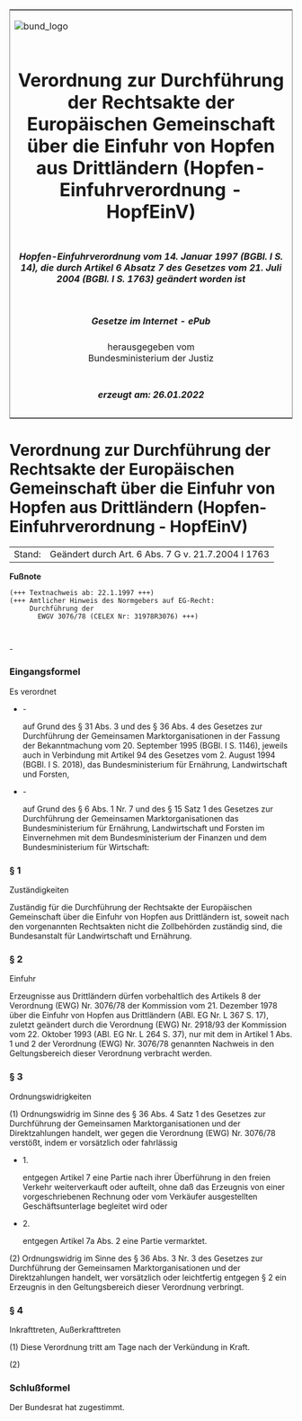 <span id="DECKBLATT.html"></span>

<table border="0" frame="border" width="100%">

<tr valign="top">

<td align="left">

![bund\_logo](BfJ_2021_Web_de_de.gif)

</td>

<td align="right">

 

</td>

</tr>

<tr align="center" valign="middle">

<td colspan="2">

# Verordnung zur Durchführung der Rechtsakte der Europäischen Gemeinschaft über die Einfuhr von Hopfen aus Drittländern (Hopfen-Einfuhrverordnung - HopfEinV)

</td>

</tr>

<tr align="center" valign="middle">

<td colspan="2">

##### Hopfen-Einfuhrverordnung vom 14. Januar 1997 (BGBl. I S. 14), die durch Artikel 6 Absatz 7 des Gesetzes vom 21. Juli 2004 (BGBl. I S. 1763) geändert worden ist

</td>

</tr>

<tr align="center" valign="middle">

<td colspan="2">

  
  

##### Gesetze im Internet - ePub  
  
herausgegeben vom  
Bundesministerium der Justiz

</td>

</tr>

<tr align="center" valign="bottom">

<td colspan="2">

  
  

##### erzeugt am: 26.01.2022

</td>

</tr>

</table>

<span id="BJNR001400997.html"></span>

# Verordnung zur Durchführung der Rechtsakte der Europäischen Gemeinschaft über die Einfuhr von Hopfen aus Drittländern (Hopfen-Einfuhrverordnung - HopfEinV)

<div>

<div class="jnhtml">

|        |                                                    |
| ------ | -------------------------------------------------- |
| Stand: | Geändert durch Art. 6 Abs. 7 G v. 21.7.2004 I 1763 |

</div>

</div>

<div>

  
**Fußnote**

<div class="jnhtml">

<div>

<div class="jurAbsatz">

  

``` 
(+++ Textnachweis ab: 22.1.1997 +++)
(+++ Amtlicher Hinweis des Normgebers auf EG-Recht:
     Durchführung der
       EWGV 3076/78 (CELEX Nr: 31978R3076) +++)

 
```

\-

</div>

</div>

</div>

</div>

<span id="BJNR001400997BJNE000100320.html"></span>

### Eingangsformel  

<div>

<div class="jnhtml">

<div>

<div class="jurAbsatz">

Es verordnet

  - \-
    
    <div style="">
    
    auf Grund des § 31 Abs. 3 und des § 36 Abs. 4 des Gesetzes zur
    Durchführung der Gemeinsamen Marktorganisationen in der Fassung der
    Bekanntmachung vom 20. September 1995 (BGBl. I S. 1146), jeweils
    auch in Verbindung mit Artikel 94 des Gesetzes vom 2. August 1994
    (BGBl. I S. 2018), das Bundesministerium für Ernährung,
    Landwirtschaft und Forsten,
    
    </div>

  - \-
    
    <div style="">
    
    auf Grund des § 6 Abs. 1 Nr. 7 und des § 15 Satz 1 des Gesetzes zur
    Durchführung der Gemeinsamen Marktorganisationen das
    Bundesministerium für Ernährung, Landwirtschaft und Forsten im
    Einvernehmen mit dem Bundesministerium der Finanzen und dem
    Bundesministerium für Wirtschaft:
    
    </div>

</div>

</div>

</div>

</div>

<span id="BJNR001400997BJNE000200320.html"></span>

### § 1  
Zuständigkeiten

<div>

<div class="jnhtml">

<div>

<div class="jurAbsatz">

Zuständig für die Durchführung der Rechtsakte der Europäischen
Gemeinschaft über die Einfuhr von Hopfen aus Drittländern ist, soweit
nach den vorgenannten Rechtsakten nicht die Zollbehörden zuständig sind,
die Bundesanstalt für Landwirtschaft und Ernährung.

</div>

</div>

</div>

</div>

<span id="BJNR001400997BJNE000300320.html"></span>

### § 2  
Einfuhr

<div>

<div class="jnhtml">

<div>

<div class="jurAbsatz">

Erzeugnisse aus Drittländern dürfen vorbehaltlich des Artikels 8 der
Verordnung (EWG) Nr. 3076/78 der Kommission vom 21. Dezember 1978 über
die Einfuhr von Hopfen aus Drittländern (ABl. EG Nr. L 367 S. 17),
zuletzt geändert durch die Verordnung (EWG) Nr. 2918/93 der Kommission
vom 22. Oktober 1993 (ABl. EG Nr. L 264 S. 37), nur mit dem in Artikel 1
Abs. 1 und 2 der Verordnung (EWG) Nr. 3076/78 genannten Nachweis in den
Geltungsbereich dieser Verordnung verbracht werden.

</div>

</div>

</div>

</div>

<span id="BJNR001400997BJNE000401377.html"></span>

### § 3  
Ordnungswidrigkeiten

<div>

<div class="jnhtml">

<div>

<div class="jurAbsatz">

(1) Ordnungswidrig im Sinne des § 36 Abs. 4 Satz 1 des Gesetzes zur
Durchführung der Gemeinsamen Marktorganisationen und der Direktzahlungen
handelt, wer gegen die Verordnung (EWG) Nr. 3076/78 verstößt, indem er
vorsätzlich oder fahrlässig

  - 1\.
    
    <div style="">
    
    entgegen Artikel 7 eine Partie nach ihrer Überführung in den freien
    Verkehr weiterverkauft oder aufteilt, ohne daß das Erzeugnis von
    einer vorgeschriebenen Rechnung oder vom Verkäufer ausgestellten
    Geschäftsunterlage begleitet wird oder
    
    </div>

  - 2\.
    
    <div style="">
    
    entgegen Artikel 7a Abs. 2 eine Partie vermarktet.
    
    </div>

</div>

<div class="jurAbsatz">

(2) Ordnungswidrig im Sinne des § 36 Abs. 3 Nr. 3 des Gesetzes zur
Durchführung der Gemeinsamen Marktorganisationen und der Direktzahlungen
handelt, wer vorsätzlich oder leichtfertig entgegen § 2 ein Erzeugnis in
den Geltungsbereich dieser Verordnung verbringt.

</div>

</div>

</div>

</div>

<span id="BJNR001400997BJNE000500320.html"></span>

### § 4  
Inkrafttreten, Außerkrafttreten

<div>

<div class="jnhtml">

<div>

<div class="jurAbsatz">

(1) Diese Verordnung tritt am Tage nach der Verkündung in Kraft.

</div>

<div class="jurAbsatz">

(2)

</div>

</div>

</div>

</div>

<span id="BJNR001400997BJNE000600320.html"></span>

### Schlußformel  

<div>

<div class="jnhtml">

<div>

<div class="jurAbsatz">

Der Bundesrat hat zugestimmt.

</div>

</div>

</div>

</div>

